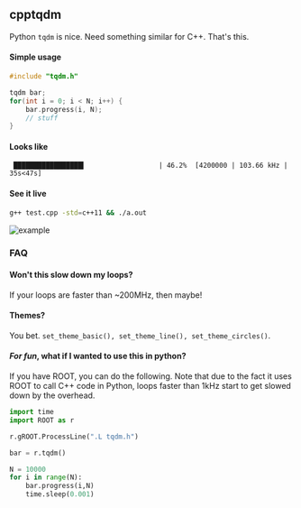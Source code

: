 ## cpptqdm

Python `tqdm` is nice. Need something similar for C++. That's this.

#### Simple usage
```cpp
#include "tqdm.h"

tqdm bar;
for(int i = 0; i < N; i++) {
    bar.progress(i, N);
    // stuff
}
```

#### Looks like
```
 █████████████████▍                  | 46.2%  [4200000 | 103.66 kHz | 35s<47s]
```

#### See it live
```bash
g++ test.cpp -std=c++11 && ./a.out
```

![example](images/example.gif)

### FAQ

#### Won't this slow down my loops?

If your loops are faster than ~200MHz, then maybe!

#### Themes?

You bet. `set_theme_basic(), set_theme_line(), set_theme_circles()`.

#### *For fun*, what if I wanted to use this in python?

If you have ROOT, you can do the following. Note that
due to the fact it uses ROOT to call C++ code in
Python, loops faster than 1kHz start to get slowed 
down by the overhead.
```python
import time
import ROOT as r

r.gROOT.ProcessLine(".L tqdm.h")

bar = r.tqdm()

N = 10000
for i in range(N):
    bar.progress(i,N)
    time.sleep(0.001)
```
